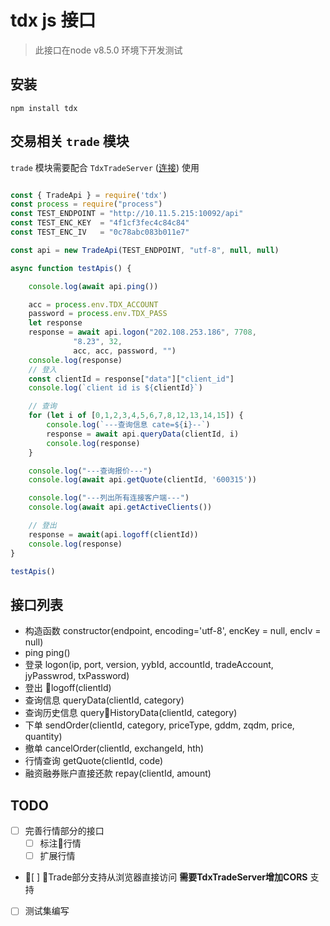 # tdx js 接口

> 此接口在node v8.5.0 环境下开发测试


## 安装

```
npm install tdx
```

## 交易相关 `trade` 模块

`trade` 模块需要配合 `TdxTradeServer` ([连接](https://github.com/rainx/TdxTradeServer)) 使用

```javascript

const { TradeApi } = require('tdx')
const process = require("process")
const TEST_ENDPOINT = "http://10.11.5.215:10092/api"
const TEST_ENC_KEY  = "4f1cf3fec4c84c84"
const TEST_ENC_IV   = "0c78abc083b011e7"

const api = new TradeApi(TEST_ENDPOINT, "utf-8", null, null)

async function testApis() {

    console.log(await api.ping())

    acc = process.env.TDX_ACCOUNT
    password = process.env.TDX_PASS
    let response
    response = await api.logon("202.108.253.186", 7708,
              "8.23", 32,
              acc, acc, password, "")
    console.log(response)
    // 登入
    const clientId = response["data"]["client_id"]
    console.log(`client id is ${clientId}`)

    // 查询
    for (let i of [0,1,2,3,4,5,6,7,8,12,13,14,15]) {
        console.log(`---查询信息 cate=${i}--`)
        response = await api.queryData(clientId, i)
        console.log(response)
    }

    console.log("---查询报价---")
    console.log(await api.getQuote(clientId, '600315'))

    console.log("---列出所有连接客户端---")
    console.log(await api.getActiveClients())

    // 登出
    response = await(api.logoff(clientId))
    console.log(response)
}

testApis()
```

## 接口列表

- 构造函数 constructor(endpoint, encoding='utf-8', encKey = null, encIv = null)
- ping ping()
- 登录 logon(ip, port, version, yybId, accountId, tradeAccount, jyPasswrod, txPassword)
- 登出 logoff(clientId) 
- 查询信息 queryData(clientId, category)
- 查询历史信息 queryHistoryData(clientId, category)
- 下单 sendOrder(clientId, category, priceType, gddm, zqdm, price, quantity) 
- 撤单 cancelOrder(clientId, exchangeId, hth)
- 行情查询 getQuote(clientId, code)
- 融资融券账户直接还款 repay(clientId, amount)



## TODO

- [ ] 完善行情部分的接口
    - [ ] 标注行情
    - [ ] 扩展行情
- [ ] Trade部分支持从浏览器直接访问 **需要TdxTradeServer增加CORS** 支持
- [ ] 测试集编写
